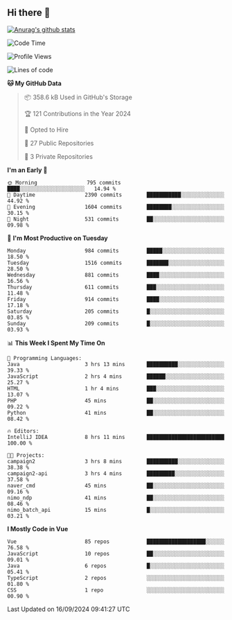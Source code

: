 ## Hi there 👋

[![Anurag's github stats](https://github-readme-stats.vercel.app/api?username=Songwonseok)](https://github.com/anuraghazra/github-readme-stats)



<!--START_SECTION:waka-->
![Code Time](http://img.shields.io/badge/Code%20Time-3%2C048%20hrs%2011%20mins-blue)

![Profile Views](http://img.shields.io/badge/Profile%20Views-0-blue)

![Lines of code](https://img.shields.io/badge/From%20Hello%20World%20I%27ve%20Written-34.8%20million%20lines%20of%20code-blue)

**🐱 My GitHub Data** 

> 📦 358.6 kB Used in GitHub's Storage 
 > 
> 🏆 121 Contributions in the Year 2024
 > 
> 💼 Opted to Hire
 > 
> 📜 27 Public Repositories 
 > 
> 🔑 3 Private Repositories 
 > 
**I'm an Early 🐤** 

```text
🌞 Morning                795 commits         ████░░░░░░░░░░░░░░░░░░░░░   14.94 % 
🌆 Daytime                2390 commits        ███████████░░░░░░░░░░░░░░   44.92 % 
🌃 Evening                1604 commits        ████████░░░░░░░░░░░░░░░░░   30.15 % 
🌙 Night                  531 commits         ██░░░░░░░░░░░░░░░░░░░░░░░   09.98 % 
```
📅 **I'm Most Productive on Tuesday** 

```text
Monday                   984 commits         █████░░░░░░░░░░░░░░░░░░░░   18.50 % 
Tuesday                  1516 commits        ███████░░░░░░░░░░░░░░░░░░   28.50 % 
Wednesday                881 commits         ████░░░░░░░░░░░░░░░░░░░░░   16.56 % 
Thursday                 611 commits         ███░░░░░░░░░░░░░░░░░░░░░░   11.48 % 
Friday                   914 commits         ████░░░░░░░░░░░░░░░░░░░░░   17.18 % 
Saturday                 205 commits         █░░░░░░░░░░░░░░░░░░░░░░░░   03.85 % 
Sunday                   209 commits         █░░░░░░░░░░░░░░░░░░░░░░░░   03.93 % 
```


📊 **This Week I Spent My Time On** 

```text
💬 Programming Languages: 
Java                     3 hrs 13 mins       ██████████░░░░░░░░░░░░░░░   39.33 % 
JavaScript               2 hrs 4 mins        ██████░░░░░░░░░░░░░░░░░░░   25.27 % 
HTML                     1 hr 4 mins         ███░░░░░░░░░░░░░░░░░░░░░░   13.07 % 
PHP                      45 mins             ██░░░░░░░░░░░░░░░░░░░░░░░   09.22 % 
Python                   41 mins             ██░░░░░░░░░░░░░░░░░░░░░░░   08.42 % 

🔥 Editors: 
IntelliJ IDEA            8 hrs 11 mins       █████████████████████████   100.00 % 

🐱‍💻 Projects: 
campaign2                3 hrs 8 mins        ██████████░░░░░░░░░░░░░░░   38.38 % 
campaign2-api            3 hrs 4 mins        █████████░░░░░░░░░░░░░░░░   37.58 % 
naver_cmd                45 mins             ██░░░░░░░░░░░░░░░░░░░░░░░   09.16 % 
nimo_ndp                 41 mins             ██░░░░░░░░░░░░░░░░░░░░░░░   08.46 % 
nimo_batch_api           15 mins             █░░░░░░░░░░░░░░░░░░░░░░░░   03.21 % 
```

**I Mostly Code in Vue** 

```text
Vue                      85 repos            ███████████████████░░░░░░   76.58 % 
JavaScript               10 repos            ██░░░░░░░░░░░░░░░░░░░░░░░   09.01 % 
Java                     6 repos             █░░░░░░░░░░░░░░░░░░░░░░░░   05.41 % 
TypeScript               2 repos             ░░░░░░░░░░░░░░░░░░░░░░░░░   01.80 % 
CSS                      1 repo              ░░░░░░░░░░░░░░░░░░░░░░░░░   00.90 % 
```




 Last Updated on 16/09/2024 09:41:27 UTC
<!--END_SECTION:waka-->
